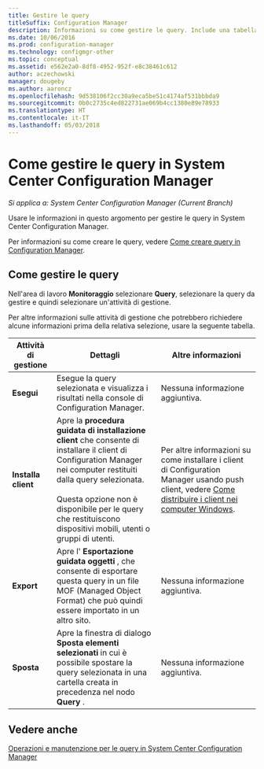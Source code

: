 ```yaml
---
title: Gestire le query
titleSuffix: Configuration Manager
description: Informazioni su come gestire le query. Include una tabella di riferimento dettagliata.
ms.date: 10/06/2016
ms.prod: configuration-manager
ms.technology: configmgr-other
ms.topic: conceptual
ms.assetid: e562e2a0-8df8-4952-952f-e8c38461c612
author: aczechowski
manager: dougeby
ms.author: aaroncz
ms.openlocfilehash: 9d538106f2cc30a9eca5be51c4174af531bbbda9
ms.sourcegitcommit: 0b0c2735c4ed822731ae069b4cc1380e89e78933
ms.translationtype: HT
ms.contentlocale: it-IT
ms.lasthandoff: 05/03/2018
---
```

# <a name="how-to-manage-queries-in-system-center-configuration-manager"></a>Come gestire le query in System Center Configuration Manager

*Si applica a: System Center Configuration Manager (Current Branch)*

Usare le informazioni in questo argomento per gestire le query in System Center Configuration Manager.  

 Per informazioni su come creare le query, vedere [Come creare query in Configuration Manager](../../../core/servers/manage/create-queries.md).  

## <a name="how-to-manage-queries"></a>Come gestire le query  
 Nell'area di lavoro **Monitoraggio** selezionare **Query**, selezionare la query da gestire e quindi selezionare un'attività di gestione.  

 Per altre informazioni sulle attività di gestione che potrebbero richiedere alcune informazioni prima della relativa selezione, usare la seguente tabella.  

|Attività di gestione|Dettagli|Altre informazioni|  
|---------------------|-------------|----------------------|  
|**Esegui**|Esegue la query selezionata e visualizza i risultati nella console di Configuration Manager.|Nessuna informazione aggiuntiva.|  
|**Installa client**|Apre la **procedura guidata di installazione client** che consente di installare il client di Configuration Manager nei computer restituiti dalla query selezionata.<br /><br /> Questa opzione non è disponibile per le query che restituiscono dispositivi mobili, utenti o gruppi di utenti.|Per altre informazioni su come installare i client di Configuration Manager usando push client, vedere [Come distribuire i client nei computer Windows](/sccm/core/clients/deploy/deploy-clients-to-windows-computers).|  
|**Export**|Apre l' **Esportazione guidata oggetti** , che consente di esportare questa query in un file MOF (Managed Object Format) che può quindi essere importato in un altro sito.|Nessuna informazione aggiuntiva.|  
|**Sposta**|Apre la finestra di dialogo **Sposta elementi selezionati** in cui è possibile spostare la query selezionata in una cartella creata in precedenza nel nodo **Query** .|Nessuna informazione aggiuntiva.|  

## <a name="see-also"></a>Vedere anche  
 [Operazioni e manutenzione per le query in System Center Configuration Manager](../../../core/servers/manage/operations-and-maintenance-for-queries.md)
